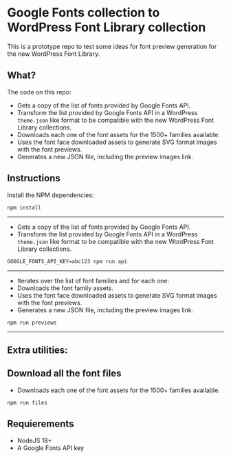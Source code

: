 # Google Fonts collection to WordPress Font Library collection


This is a prototype repo to test some ideas for font preview generation for the new WordPress Font Library.

## What?

The code on this repo:
- Gets a copy of the list of fonts provided by Google Fonts API.
- Transform the list provided by Google Fonts API in a WordPress `theme.json` like format to be compatible with the new WordPress Font Library collections.
- Downloads each one of the font assets for the 1500+ families available.
- Uses the font face downloaded assets to generate SVG format images with the font previews.
- Generates a new JSON file, including the preview images link.

## Instructions
Install the NPM dependencies:
```
npm install
```
---

- Gets a copy of the list of fonts provided by Google Fonts API.
- Transform the list provided by Google Fonts API in a WordPress `theme.json` like format to be compatible with the new WordPress Font Library collections.
```
GOOGLE_FONTS_API_KEY=abc123 npm run api
```

---
- Iterates over the list of font families and for each one:
- Downloads the font family assets.
- Uses the font face downloaded assets to generate SVG format images with the font previews.
- Generates a new JSON file, including the preview images link.
```
npm run previews
```

--- 

## Extra utilities:

Download all the font files
---

- Downloads each one of the font assets for the 1500+ families available.
```
npm run files
```

## Requierements
- NodeJS 18+
- A Google Fonts API key

